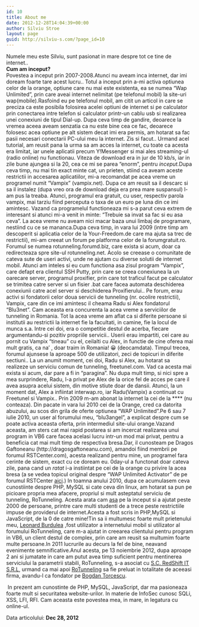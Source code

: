 ```yaml
---
id: 10
title: About me
date: 2012-12-28T14:04:39+00:00
author: Silviu Stroe
layout: page
guid: http://silviu-s.com/?page_id=10
---
```

<p style="text-align: left;">
  Numele meu este Silviu, sunt pasionat in mare despre tot ce tine de internet..<br /> <strong>Cum am inceput?</strong><br /> Povestea a inceput prin 2007-2008.Atunci nu aveam inca internet, dar imi doream foarte tare acest lucru.. Totul a inceput prin a-mi activa optiunea celor de la orange, optiune care nu mai este existenta, ea se numea &#8220;Wap Unlimited&#8221;, prin care aveai internet nelimitat (pe telefonul mobil) la site-uri wap(mobile).Rasfoind eu pe telefonul mobil, am citit un articol in care se preciza ca este posibila folosirea acelei optiuni de internet si pe calculator prin conectarea intre telefon si calculator printr-un cablu usb si realizarea unei conexiuni de tipul Dial-up. Dupa ceva timp de gandire, deoarece la vremea aceea aveam senzatia ca nu este bine cea ce fac, deoarece folosesc acea optiune pe alt sistem decat imi era permis, am hotarat sa fac pasii necesari conectarii PC-ului meu la internet. Zis si facut.. Urmand acel tutorial, am reusit pana la urma sa am acces la internet, cu toate ca acesta era limitat, iar unele aplicatii precum Y!Messenger si mai ales streaming-ul (radio online) nu functionau. Viteza de download era in jur de 10 kb/s, iar in zile bune ajungea si la 20, cea ce mi se parea &#8220;enorm&#8221;, pentru <em>inceput.</em>Dupa ceva timp, nu mai tin exact minte cat, un prieten, stiind ca aveam aceste restrictii in accesarea aplicatiilor, mi-a recomandat pe acea vreme un programel numit &#8220;Vampix&#8221; (vampix.net). Dupa ce am reusit sa il descarc si sa il instalez (dupa vreo ora de download deja era prea mare suspansul) l-am pus la treaba. Atunci, programul era gratuit, cu user, respectiv parola vampix, mai tarziu fiind perceputa o taxa de un euro pe luna din ce imi amintesc. Vazand ca programelul functioneaza mi s-a parut ceva extrem de interesant si atunci mi-a venit in minte: &#8220;Trebuie sa invat sa fac si eu asa ceva&#8221;. La acea vreme nu aveam nici macar baza unui limbaj de programare, nestiind cu ce se mananca.Dupa ceva timp, in vara lui 2009 (intre timp am descoperit si aplicatia celor de la Your-Freedom.de care ma ajuta sa trec de restrictii), mi-am creeat un forum pe platforma celor de la forumgratuit.ro. Forumul se numea rotunneling.forumd.biz, care exista si acum, doar ca redirecteaza spre site-ul rotunneling.net. Acolo se creease o comunitate de cateva sute de useri activi, unde ne ajutam cu diverse solutii de internet mobil. Atunci am inteles si eu cum functiona asa zisul program &#8220;Vampix&#8221;, care defapt era clientul SSH Putty, prin care se creea conexiunea la un oarecare server, programul proxifier, prin care tot traficul facut pe calculator se trimitea catre server si un fisier .bat care facea automata deschiderea conexiunii catre acel server si deschiderea Proxifierului.. Pe forum, erau activi si fondatorii celor doua servicii de tunneling (nr. ocolire restrictii), Vampix, care din ce imi amintesc il cheama Radu si Alex fondatorul &#8220;Blu3net&#8221;. Cam aceasta era concurenta la acea vreme a serviciilor de tunneling in Romania. Tot la acea vreme am aflat ca si diferite persoane si institutii au restrictii la internet fie la facultati, in camine, fie la locul de munca s.a. Intre cei doi, era o competitie destul de acerba, fiecare argumentandu-si pozitiv propriile servicii.. Userii erau impartiti, cei care au pornit cu Vampix &#8220;tineau&#8221; cu el, ceilalti cu Alex, in functie de cine oferea mai mult gratis, ca na&#8217; , doar traim in Romania! 😀 (deocamdata). Timpul trecea, forumul ajunsese la aproape 500 de utilizatori, zeci de topicuri in diferite sectiuni.. La un anumit moment, cei doi, Radu si Alex, au hotarat sa realizeze un serviciu comun de tunneling, freetunel.com. Vad ca acesta mai exista si acum, dar pare a fi in &#8220;paragina&#8221;. Nu dupa mult timp, si nici spre a mea surprindere, Radu, l-a privat pe Alex de la orice fel de acces pe care il avea asupra acelui sistem, din motive stiute doar de dansii. Atunci, la un moment dat, Alex a infiintat interwap.ro, iar Radu(Vampix) a continuat cu Freetunel si Vampix.. Prin 2009 m-am abonat la internet la cei de la **** (nu conteaza). Din pacate in vara lui 2010 cei de la Orange, cred ca datorita abuzului, au scos din grila de oferte optiunea &#8220;WAP Unlimited&#8221;.Pe 6 sau 7 iulie 2010, un user al forumului meu, &#8220;blu3angel&#8221;, a explicat despre cum se poate activa aceasta oferta, prin intermediul site-ului orange.Vazand aceasta, am sters cat mai rapid postarea si am incercat realizarea unui program in VB6 care facea acelasi lucru intr-un mod mai privat, pentru a beneficia cat mai mult timp de respectiva bresa.Dar, il cunosteam pe Dragos Gaftoneanu (http://dragosgaftoneanu.com), amandoi fiind membrii pe forumul RSTCenter.com), acesta realizand pentru mine, un programel fara cerinte de sistem, exact cu ce doream eu. 0day-ul a functonat doar cateva zile, pana cand un <em>ratat</em> i-a instiintat pe cei de la orange cu privire la acea bresa (a se vedea topicul original despre &#8220;WAP Unlimited Activator&#8221; de pe forumul RSTCenter <a title="Wap Unlimited Activator" href="https://rstforums.com/forum/24126-wap-unlimited-activator.rst">aici</a>.) In toamna anului 2010, dupa ce acumulasem ceva cunostiinte despre PHP, MySQL si cate ceva din linux, am hotarat sa pun pe picioare propria mea afacere, propriul si mult asteptatul serviciu de tunneling, RoTunneling. Acesta arata cam <a title="RoTunneling vechi" href="http://web.archive.org/web/20101230224949/http://rotunneling.net/" target="_blank">asa</a> pe la inceput si a ajutat peste 2000 de persoane, printre care multi studenti de a trece peste restrictiile impuse de providerul de internet.Acesta a fost scris in PHP,MySQL si JavaScript, de la 0 de catre mine!Tin sa ii multumesc foarte mult prietenului meu, <a title="Detoate" href="http://detoate.org" target="_blank">Leonard Burdulea</a> ,fost utilizator a internetului mobil si utilizator al forumului RoTunneling, care m-a ajutat in creearea clientului pentru program in VB6, un client destul de complex, prin care am reusit sa multumim foarte multe persoane.In 2011 lucrurile au decurs la fel de bine, neavand evenimente semnificative.Anul acesta, pe 13 noiembrie 2012, dupa aproape 2 ani si jumatate in care am putut avea timp suficient pentru mentinerea serviciului la parametrii stabili, RoTunneling, s-a asociat cu <a href="http://redshift-it.ro/">S.C. RedShift IT S.R.L</a>, urmand ca mai apoi <a title="RoTunneling" href="http://rotunneling.net">RoTunneling</a> sa fie preluat in totalitate de aceeasi firma, avandu-l ca fondator pe <a title="Bogdan Torcescu" href="https://plus.google.com/+BogdanTorcescu" target="_blank">Bogdan Torcescu</a>.
</p>

<p style="text-align: left;">
   In prezent am cunostinte de PHP, MySQL, JavaScript, dar ma pasioneaza foarte mult si securitatea website-urilor. In materie de InfoSec cunosc SQLi, XSS, LFI, RFI. Cam aceasta este povestea mea, in mare, in legatura cu online-ul.
</p>

<p style="text-align: left;">
  Data articolului: <b>Dec 28, 2012</b>
</p>